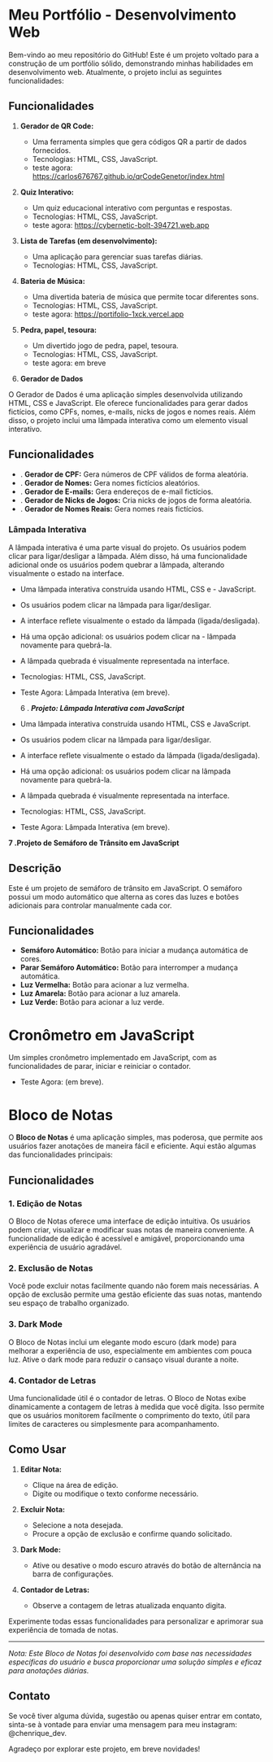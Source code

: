 # Meu Portfólio - Desenvolvimento Web

Bem-vindo ao meu repositório do GitHub! Este é um projeto voltado para a construção de um portfólio sólido, demonstrando minhas habilidades em desenvolvimento web. Atualmente, o projeto inclui as seguintes funcionalidades:

## Funcionalidades

1. **Gerador de QR Code:**
   - Uma ferramenta simples que gera códigos QR a partir de dados fornecidos.
   - Tecnologias: HTML, CSS, JavaScript.
   - teste agora: https://carlos676767.github.io/qrCodeGenetor/index.html

2. **Quiz Interativo:**
   - Um quiz educacional interativo com perguntas e respostas.
   - Tecnologias: HTML, CSS, JavaScript.
   -  teste agora: https://cybernetic-bolt-394721.web.app

3. **Lista de Tarefas (em desenvolvimento):**
   - Uma aplicação para gerenciar suas tarefas diárias.
   - Tecnologias: HTML, CSS, JavaScript.

4. **Bateria de Música:**
   - Uma divertida bateria de música que permite tocar diferentes sons.
   - Tecnologias: HTML, CSS, JavaScript.
   - teste agora: https://portifolio-1xck.vercel.app


5. **Pedra, papel, tesoura:**
   - Um divertido jogo de pedra, papel, tesoura.
   - Tecnologias: HTML, CSS, JavaScript.
   - teste agora: em breve


 6. **Gerador de Dados**


O Gerador de Dados é uma aplicação simples desenvolvida utilizando HTML, CSS e JavaScript. Ele oferece funcionalidades para gerar dados fictícios, como CPFs, nomes, e-mails, nicks de jogos e nomes reais. Além disso, o projeto inclui uma lâmpada interativa como um elemento visual interativo.

## Funcionalidades
- . **Gerador de CPF:** Gera números de CPF válidos de forma aleatória.
- . **Gerador de Nomes:** Gera nomes fictícios aleatórios.
- . **Gerador de E-mails:** Gera endereços de e-mail fictícios.
- . **Gerador de Nicks de Jogos:** Cria nicks de jogos de forma aleatória.
- . **Gerador de Nomes Reais:** Gera nomes reais fictícios.

### Lâmpada Interativa
A lâmpada interativa é uma parte visual do projeto. Os usuários podem clicar para ligar/desligar a lâmpada. Além disso, há uma funcionalidade adicional onde os usuários podem quebrar a lâmpada, alterando visualmente o estado na interface.

- Uma lâmpada interativa construída usando HTML, CSS e - JavaScript.
- Os usuários podem clicar na lâmpada para ligar/desligar.
- A interface reflete visualmente o estado da lâmpada (ligada/desligada).
- Há uma opção adicional: os usuários podem clicar na - lâmpada novamente para quebrá-la.
- A lâmpada quebrada é visualmente representada na interface.
- Tecnologias: HTML, CSS, JavaScript.
- Teste Agora: Lâmpada Interativa (em breve).



  6 . ***Projeto: Lâmpada Interativa com JavaScript***
- Uma lâmpada interativa construída usando HTML, CSS e JavaScript.
- Os usuários podem clicar na lâmpada para ligar/desligar.
- A interface reflete visualmente o estado da lâmpada (ligada/desligada).
- Há uma opção adicional: os usuários podem clicar na lâmpada novamente para quebrá-la.
- A lâmpada quebrada é visualmente representada na interface.
- Tecnologias: HTML, CSS, JavaScript.
- Teste Agora: Lâmpada Interativa (em breve).



 **7 .Projeto de Semáforo de Trânsito em JavaScript** 

## Descrição
Este é um projeto de semáforo de trânsito em JavaScript. O semáforo possui um modo automático que alterna as cores das luzes e botões adicionais para controlar manualmente cada cor.

## Funcionalidades
- **Semáforo Automático:** Botão para iniciar a mudança automática de cores.
- **Parar Semáforo Automático:** Botão para interromper a mudança automática.
- **Luz Vermelha:** Botão para acionar a luz vermelha.
- **Luz Amarela:** Botão para acionar a luz amarela.
- **Luz Verde:** Botão para acionar a luz verde.

 # Cronômetro em JavaScript

Um simples cronômetro implementado em JavaScript, com as funcionalidades de parar, iniciar e reiniciar o contador.
- Teste Agora:  (em breve).



# Bloco de Notas

O **Bloco de Notas** é uma aplicação simples, mas poderosa, que permite aos usuários fazer anotações de maneira fácil e eficiente. Aqui estão algumas das funcionalidades principais:

## Funcionalidades

### 1. Edição de Notas

O Bloco de Notas oferece uma interface de edição intuitiva. Os usuários podem criar, visualizar e modificar suas notas de maneira conveniente. A funcionalidade de edição é acessível e amigável, proporcionando uma experiência de usuário agradável.

### 2. Exclusão de Notas

Você pode excluir notas facilmente quando não forem mais necessárias. A opção de exclusão permite uma gestão eficiente das suas notas, mantendo seu espaço de trabalho organizado.

### 3. Dark Mode

O Bloco de Notas inclui um elegante modo escuro (dark mode) para melhorar a experiência de uso, especialmente em ambientes com pouca luz. Ative o dark mode para reduzir o cansaço visual durante a noite.

### 4. Contador de Letras

Uma funcionalidade útil é o contador de letras. O Bloco de Notas exibe dinamicamente a contagem de letras à medida que você digita. Isso permite que os usuários monitorem facilmente o comprimento do texto, útil para limites de caracteres ou simplesmente para acompanhamento.

## Como Usar

1. **Editar Nota:**
   - Clique na área de edição.
   - Digite ou modifique o texto conforme necessário.

2. **Excluir Nota:**
   - Selecione a nota desejada.
   - Procure a opção de exclusão e confirme quando solicitado.

3. **Dark Mode:**
   - Ative ou desative o modo escuro através do botão de alternância na barra de configurações.

4. **Contador de Letras:**
   - Observe a contagem de letras atualizada enquanto digita.

Experimente todas essas funcionalidades para personalizar e aprimorar sua experiência de tomada de notas.

---

*Nota: Este Bloco de Notas foi desenvolvido com base nas necessidades específicas do usuário e busca proporcionar uma solução simples e eficaz para anotações diárias.*

## Contato

Se você tiver alguma dúvida, sugestão ou apenas quiser entrar em contato, sinta-se à vontade para enviar uma mensagem para meu instagram: @chenrique_dev.

Agradeço por explorar este projeto, em breve novidades!


